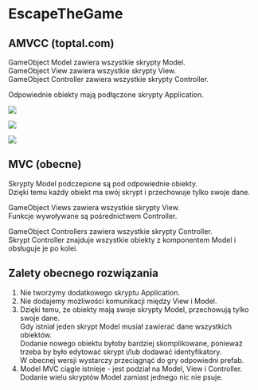 # EscapeTheGame

## AMVCC (toptal.com)

GameObject Model zawiera wszystkie skrypty Model.\
GameObject View zawiera wszystkie skrypty View.\
GameObject Controller zawiera wszystkie skrypty Controller.

Odpowiednie obiekty mają podłączone skrypty Application.

![](https://i.imgur.com/DLKJoaq.png)

![](https://i.imgur.com/YdtUkjS.png)

![](https://i.imgur.com/ZNbDDFW.png)

## MVC (obecne)

Skrypty Model podczepione są pod odpowiednie obiekty.\
Dzięki temu każdy obiekt ma swój skrypt i przechowuje tylko swoje dane.

GameObject Views zawiera wszystkie skrypty View.\
Funkcje wywoływane są pośrednictwem Controller.

GameObject Controllers zawiera wszystkie skrypty Controller.\
Skrypt Controller znajduje wszystkie obiekty z komponentem Model i obsługuje je po kolei.

## Zalety obecnego rozwiązania
1) Nie tworzymy dodatkowego skryptu Application.
2) Nie dodajemy możliwości komunikacji między View i Model.
3) Dzięki temu, że obiekty mają swoje skrypty Model, przechowują tylko swoje dane.\
Gdy istniał jeden skrypt Model musiał zawierać dane wszystkich obiektów.\
Dodanie nowego obiektu byłoby bardziej skomplikowane, ponieważ trzeba by było edytować skrypt i/lub dodawać identyfikatory.\
W obecnej wersji wystarczy przeciągnąć do gry odpowiedni prefab.
4) Model MVC ciągle istnieje - jest podział na Model, View i Controller. Dodanie wielu skryptów Model zamiast jednego nic nie psuje.
